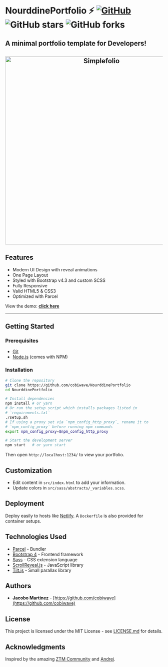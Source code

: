 # NourddinePortfolio ⚡️ [![GitHub](https://img.shields.io/github/license/cobiwave/NourddinePortfolio?color=blue)](https://github.com/cobiwave/NourddinePortfolio/blob/master/LICENSE.md) ![GitHub stars](https://img.shields.io/github/stars/cobiwave/NourddinePortfolio) ![GitHub forks](https://img.shields.io/github/forks/cobiwave/NourddinePortfolio)

## A minimal portfolio template for Developers!

<h2 align="center">
  <img src="https://github.com/cobiwave/gatsby-simplefolio/blob/master/examples/example.gif" alt="Simplefolio" width="600px" />
  <br>
</h2>

## Features

- Modern UI Design with reveal animations
- One Page Layout
- Styled with Bootstrap v4.3 and custom SCSS
- Fully Responsive
- Valid HTML5 & CSS3
- Optimized with Parcel

View the demo: **[click here](https://the-simplefolio.netlify.app/)**

---

## Getting Started

### Prerequisites

- [Git](https://git-scm.com)
- [Node.js](https://nodejs.org/) (comes with NPM)

### Installation

```bash
# Clone the repository
git clone https://github.com/cobiwave/NourddinePortfolio
cd NourddinePortfolio

# Install dependencies
npm install # or yarn
# Or run the setup script which installs packages listed in
# `requirements.txt`
./setup.sh
# If using a proxy set via `npm_config_http_proxy`, rename it to
# `npm_config_proxy` before running npm commands
export npm_config_proxy=$npm_config_http_proxy

# Start the development server
npm start   # or yarn start
```

Then open `http://localhost:1234/` to view your portfolio.

## Customization

- Edit content in `src/index.html` to add your information.
- Update colors in `src/sass/abstracts/_variables.scss`.

## Deployment

Deploy easily to hosts like [Netlify](https://netlify.com). A `Dockerfile` is also provided for container setups.

## Technologies Used

- [Parcel](https://parceljs.org/) - Bundler
- [Bootstrap 4](https://getbootstrap.com/docs/4.3/getting-started/introduction/) - Frontend framework
- [Sass](https://sass-lang.com/documentation) - CSS extension language
- [ScrollReveal.js](https://scrollrevealjs.org/) - JavaScript library
- [Tilt.js](https://gijsroge.github.io/tilt.js/) - Small parallax library

## Authors

- **Jacobo Martinez** - [https://github.com/cobiwave](https://github.com/cobiwave)

## License

This project is licensed under the MIT License - see [LICENSE.md](LICENSE.md) for details.

## Acknowledgments

Inspired by the amazing [ZTM Community](https://github.com/zero-to-mastery) and [Andrei](https://github.com/aneagoie).
